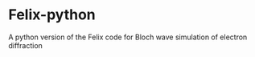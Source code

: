 # Felix-python
A python version of the Felix code for Bloch wave simulation of electron diffraction
